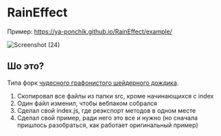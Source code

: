 # RainEffect
 
Пример: https://ya-ponchik.github.io/RainEffect/example/

![Screenshot (24)](https://user-images.githubusercontent.com/102679269/166154061-44c29bfc-4ce0-4566-80dc-b5afb351d2f2.png)

## Шо это?

Типа форк [чудесного графонистого шейдерного дождика](https://github.com/codrops/RainEffect/).
1. Скопировал все файлы из папки src, кроме начинающихся с index
2. Один файл изменил, чтобы вебпаком собрался
3. Сделал свой index.js, где реэкспорт методов в одном месте
4. Сделал свой пример, ради него это все и нужно (но сначала пришлось разобраться, как работает оригинальный пример)

